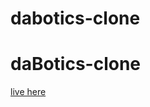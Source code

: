 # dabotics-clone

<h1>daBotics-clone</h1>

<a href="https://pittu777.github.io/dabotics-clone/">live here</a>

